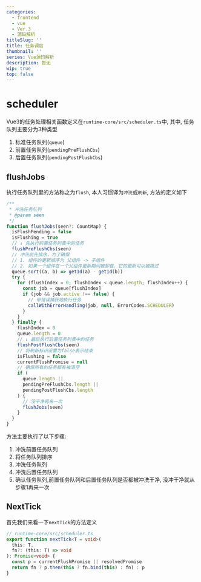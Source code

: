```yaml
---
categories:
  - frontend
  - vue
  - Ver.3
  - 源码解析
titleSlug: ''
title: 任务调度
thumbnail: ''
series: Vue源码解析
description: 暂无
wip: true
top: false
---
```

# scheduler

Vue3的任务处理相关函数定义在`runtime-core/src/scheduler.ts`中, 其中, 任务队列主要分为3种类型

1. 标准任务队列(`queue`)
2. 前置任务队列(`pendingPreFlushCbs`)
3. 后置任务队列(`pendingPostFlushCbs`)



## flushJobs

执行任务队列里的方法称之为`flush`, 本人习惯译为`冲洗`或`刷新`, 方法的定义如下

```typescript {11, 11}
/**
 * 冲洗任务队列
 * @param seen 
 */
function flushJobs(seen?: CountMap) {
  isFlushPending = false
  isFlushing = true
  // ↓ 先执行前置任务列表中的任务
  flushPreFlushCbs(seen)
  // 冲洗前先排序，为了确保
  // 1. 组件的更新顺序为 父组件 -> 子组件
  // 2. 如果一个组件在一个父组件更新期间被卸载，它的更新可以被跳过
  queue.sort((a, b) => getId(a) - getId(b))
  try {
    for (flushIndex = 0; flushIndex < queue.length; flushIndex++) {
      const job = queue[flushIndex]
      if (job && job.active !== false) {
        // 带错误捕获地执行任务
        callWithErrorHandling(job, null, ErrorCodes.SCHEDULER)
      }
    }
  } finally {
    flushIndex = 0
    queue.length = 0
    // ↓ 最后执行后置任务列表中的任务
    flushPostFlushCbs(seen)
    // 将刷新标识设置为false表示结束
    isFlushing = false
    currentFlushPromise = null
    // 确保所有的任务都有被清空
    if (
      queue.length ||
      pendingPreFlushCbs.length ||
      pendingPostFlushCbs.length
    ) {
      // 没干净再来一次
      flushJobs(seen)
    }
  }
}
```

方法主要执行了以下步骤:

1. 冲洗前置任务队列
2. 将任务队列排序
3. 冲洗任务队列
4. 冲洗后置任务队列
5. 确认任务队列,前置任务队列和后置任务队列是否都被冲洗干净, 没冲干净就从步骤1再来一次



## NextTick

首先我们来看一下`nextTick`的方法定义

```typescript
// runtime-core/src/scheduler.ts
export function nextTick<T = void>(
  this: T,
  fn?: (this: T) => void
): Promise<void> {
  const p = currentFlushPromise || resolvedPromise
  return fn ? p.then(this ? fn.bind(this) : fn) : p
}
```

